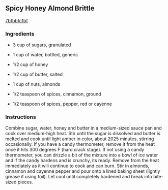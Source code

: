 ## Spicy Honey Almond Brittle

[7bfbbfc1bf](http://tastykitchen.com/recipes/desserts/spicy-honey-almond-brittle/)

### Ingredients

 - 3 cup of sugars, granulated

 - 1 cup of water, bottled, generic

 - 1/2 cup of honey

 - 1/2 cup of butter, salted

 - 1 cup of nuts, almonds

 - 1/2 teaspoon of spices, cinnamon, ground

 - 1/2 teaspoon of spices, pepper, red or cayenne

### Instructions

Combine sugar, water, honey and butter in a medium-sized sauce pan and cook over medium-high heat. Stir until the sugar is dissolved and butter is melted and cook until light amber in color, about 2025 minutes, stirring occasionally. If you have a candy thermometer, remove it from the heat once it hits 300 degrees F (hard crack stage). If not using a candy thermometer, you can drizzle a bit of the mixture into a bowl of ice water and if the candy hardens and is crunchy, its ready. Remove from the heat immediately as it will continue to cook and can burn. Stir in almonds, cinnamon and cayenne pepper and pour onto a lined baking sheet (lightly grease if using foil). Let cool until completely hardened and break into bite-sized pieces.
